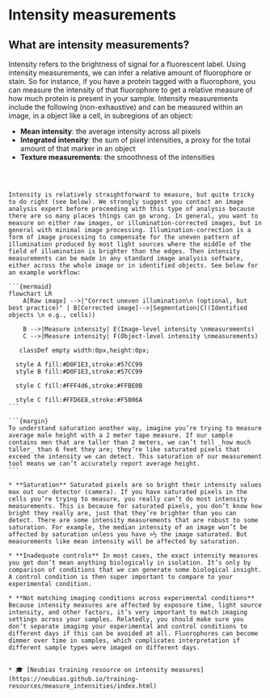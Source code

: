 # Intensity measurements

## What are intensity measurements?
Intensity refers to the brightness of signal for a fluorescent label. Using intensity measurements, we can infer a relative amount of fluorophore or stain. So for instance, if you have a protein tagged with a fluorophore, you can measure the intensity of that fluorophore to get a relative measure of how much protein is present in your sample. Intensity measurements include the following (non-exhaustive) and can be measured within an image, in a object like a cell, in subregions of an object:
* **Mean intensity**: the average intensity across all pixels
* **Integrated intensity**: the sum of pixel intensities, a proxy for the total amount of that marker in an object
* **Texture measurements**: the smoothness of the intensities

<br>

````{dropdown} 📏 How do I measure it?

Intensity is relatively straightforward to measure, but quite tricky to do right (see below). We strongly suggest you contact an image analysis expert before proceeding with this type of analysis because there are so many places things can go wrong. In general, you want to measure on either raw images, or illumination-corrected images, but in general with minimal image processing. Illumination-correction is a form of image processing to compensate for the uneven pattern of illumination produced by most light sources where the middle of the field of illumination is brighter than the edges. Then intensity measurements can be made in any standard image analysis software, either across the whole image or in identified objects. See below for an example workflow:

```{mermaid}
flowchart LR
    A[Raw image] -->|"Correct uneven illumination\n (optional, but best practice)" | B[Corrected image]-->|Segmentation|C((Identified objects \n e.g., cells))

    B -->|Measure intensity| E(Image-level intensity \nmeasurements)
    C -->|Measure intensity| F(Object-level intensity \nmeasurements)

   classDef empty width:0px,height:0px;

  style A fill:#D0F1E3,stroke:#57CC99
  style B fill:#D0F1E3,stroke:#57CC99

  style C fill:#FFF4d6,stroke:#FFBE0B

  style C fill:#FFD6E8,stroke:#F5006A
```
````

````{dropdown} <span style="color: red">⚠️</span> Where can things go wrong?
```{margin}
To understand saturation another way, imagine you’re trying to measure average male height with a 2 meter tape measure. If our sample contains men that are taller than 2 meters, we can’t tell _how much taller_ than 6 feet they are; they’re like saturated pixels that exceed the intensity we can detect. This saturation of our measurement tool means we can’t accurately report average height.
```

* **Saturation** Saturated pixels are so bright their intensity values max out our detector (camera). If you have saturated pixels in the cells you’re trying to measure, you really can’t do most intensity measurements. This is because for saturated pixels, you don’t know how bright they really are, just that they’re brighter than you can detect. There are some intensity measurements that are robust to some saturation. For example, the median intensity of an image won’t be affected by saturation unless you have >½ the image saturated. But measurements like mean intensity will be affected by saturation.

* **Inadequate controls** In most cases, the exact intensity measures you get don’t mean anything biologically in isolation. It’s only by comparison of conditions that we can generate some biological insight. A control condition is then super important to compare to your experimental condition.

* **Not matching imaging conditions across experimental conditions** Because intensity measures are affected by exposure time, light source intensity, and other factors, it’s very important to match imaging settings across your samples. Relatedly, you should make sure you don’t separate imaging your experimental and control conditions to different days if this can be avoided at all. Fluorophores can become dimmer over time in samples, which complicates interpretation if different sample types were imaged on different days.

````

```{dropdown} 📚🤷‍♀️ Where can I learn more?

* 🎓 [Neubias training resource on intensity measures](https://neubias.github.io/training-resources/measure_intensities/index.html)

```
